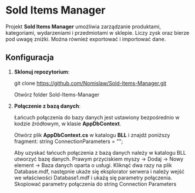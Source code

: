 # Sold Items Manager

Projekt **Sold Items Manager** umożliwia zarządzanie produktami, kategoriami, wydarzeniami i przedmiotami w sklepie. Liczy zysk oraz bierze pod uwagę zniżki. Można również exportować i importować dane.

## Konfiguracja
1. **Sklonuj repozytorium**:

   git clone https://github.com/Nomislaw/Sold-Items-Manager.git

   Otwórz folder Sold-Items-Manager

3. **Połączenie z bazą danych**:

   Łańcuch połączenia do bazy danych jest ustawiony bezpośrednio w kodzie źródłowym, w klasie **AppDbContext**.

   Otwórz plik **AppDbContext.cs** w katalogu **BLL** i znajdź poniższy fragment:
   string ConnectionParameters = "";

   Aby uzyskać łańcuch połączenia z bazą danych należy w katalogu BLL utworzyć bazę danych. Prawym przyciskiem myszy -> Dodaj -> Nowy element -> Baza danych oparta o usługi.
   Kliknąć dwa razy na plik Database.mdf, następnie ukaże się eksplorator serwera i należy wejść we właściwości Database1.mdf i ukażą się parametry połączenia. Skopiować parametry
   połączenia do string Connection Parameters

   
